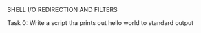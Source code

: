 SHELL I/O REDIRECTION AND FILTERS

Task 0: Write a script tha prints out hello world to standard output
